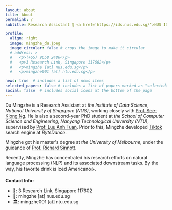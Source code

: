 ```yaml
---
layout: about
title: About
permalink: /
subtitle: Research Assistant @ <a href='https://ids.nus.edu.sg/'>NUS IDS</a> / PhD Student @ <a href='https://www.ntu.edu.sg/scse'>NTU SCSE</a>

profile:
  align: right
  image: mingzhe_du.jpeg
  image_circular: false # crops the image to make it circular
  # address: >
  #   <p>(+65) 9658 2486</p>
  #   <p>3 Research Link, Singapore 117602</p>
  #   <p>mingzhe [at] nus.edu.sg</p>
  #   <p>mingzhe001 [at] ntu.edu.sg</p>

news: true  # includes a list of news items
selected_papers: false # includes a list of papers marked as "selected={true}"
social: false  # includes social icons at the bottom of the page
---
```


Du Mingzhe is a Research Assistant at *the Institute of Data Science*, *National University of Singapore (NUS)*, working closely with [Prof. See-Kiong Ng](https://www.comp.nus.edu.sg/~ngsk/). He is also a second-year PhD student at *the School of Computer Science and Engineering*, *Nanyang Technological University (NTU)*, supervised by [Prof. Luu Anh Tuan](https://tuanluu.github.io/). Prior to this, Mingzhe developed [Tiktok](https://www.tiktok.com/) search engine at *ByteDance*.

Mingzhe got his master's degree at *the University of Melbourne*, under the guidance of [Prof. Richard Sinnott](https://findanexpert.unimelb.edu.au/profile/342078-richard-sinnott).

Recently, Mingzhe has concentrated his research efforts on natural language processing (NLP) and its associated downstream tasks. By the way, his favorite drink is Iced Americano☕️.

**Contact Info:**
- 📮: 3 Research Link, Singapore 117602
- 📖: mingzhe [at] nus.edu.sg
- 🏛️: mingzhe001 [at] ntu.edu.sg

